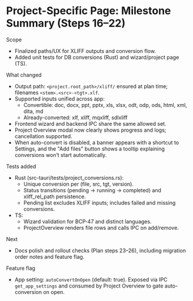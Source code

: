 # Project-Specific Page: Milestone Summary (Steps 16–22)

Scope
- Finalized paths/UX for XLIFF outputs and conversion flow.
- Added unit tests for DB conversions (Rust) and wizard/project page (TS).

What changed
- Output path: `<project.root_path>/xliff/` ensured at plan time; filenames `<stem>.<src>-<tgt>.xlf`.
- Supported inputs unified across app:
  - Convertible: doc, docx, ppt, pptx, xls, xlsx, odt, odp, ods, html, xml, dita, md
  - Already-converted: xlf, xliff, mqxliff, sdlxliff
- Frontend wizard and backend IPC share the same allowed set.
- Project Overview modal now clearly shows progress and logs; cancellation supported.
- When auto-convert is disabled, a banner appears with a shortcut to Settings, and the "Add files" button shows a tooltip explaining conversions won’t start automatically.

Tests added
- Rust (src-tauri/tests/project_conversions.rs):
  - Unique conversion per (file, src, tgt, version).
  - Status transitions (pending → running → completed) and xliff_rel_path persistence.
  - Pending list excludes XLIFF inputs; includes failed and missing conversions.
- TS:
  - Wizard validation for BCP‑47 and distinct languages.
  - ProjectOverview renders file rows and calls IPC on add/remove.

Next
- Docs polish and rollout checks (Plan steps 23–26), including migration order notes and feature flag.

Feature flag
- App setting: `autoConvertOnOpen` (default: true). Exposed via IPC `get_app_settings` and consumed by Project Overview to gate auto-conversion on open.

